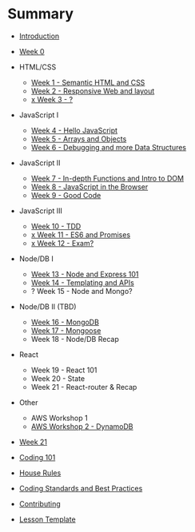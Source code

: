 # Summary

* [Introduction](README.md)
* [Week 0](/others/lesson0.md)
* HTML/CSS
  * [Week 1 - Semantic HTML and CSS](/html-css/week-01/lesson.md)
  * [Week 2 - Responsive Web and layout](/html-css/week-02/lesson.md)
  * [x Week 3 - ?](/html-css/week-03/lesson.md)
* JavaScript I
  * [Week 4 - Hello JavaScript](/js-core/week-04/lesson.md)
  * [Week 5 - Arrays and Objects](/js-core/week-05/lesson.md)
  * [Week 6 - Debugging and more Data Structures](/js-core/week-06/lesson.md)
* JavaScript II
  * [Week 7 - In-depth Functions and Intro to DOM](/js-core-2/week-07/lesson.md)
  * [Week 8 - JavaScript in the Browser](/js-core-2/week-08/lesson.md)
  * [Week 9 - Good Code](/js-core-2/week-09/lesson.md)
* JavaScript III
  * [Week 10 - TDD](/js-core-3/week-10/lesson.md)
  * [x Week 11 - ES6 and Promises ](/js-core-3/week-11/lesson.md)
  * [x Week 12 - Exam? ](/js-core-3/week-12/lesson.md)
* Node/DB I
    * [Week 13 - Node and Express 101](/node-db/lesson1.md)
    * [Week 14 - Templating and APIs ](/node-db/lesson2.md)
    * ? Week 15 - Node and Mongo?
* Node/DB II (TBD)
    * [Week 16 - MongoDB](/node-db/lesson4.md)
    * [Week 17 - Mongoose](/node-db/lesson5.md)
    * Week 18 - Node/DB Recap
* React
  * Week 19 - React 101
  * Week 20 - State
  * Week 21 - React-router & Recap
* Other
  * AWS Workshop 1
  * [AWS Workshop 2 - DynamoDB](/others/aws-workshop-2)

* [Week 21](/react/lesson4.md)

* [Coding 101](/html-css/coding-101.md)

* [House Rules](house-rules.md)
* [Coding Standards and Best Practices](PRACTICES.md)
* [Contributing](CONTRIBUTING.md)
* [Lesson Template](lesson-template.md)

